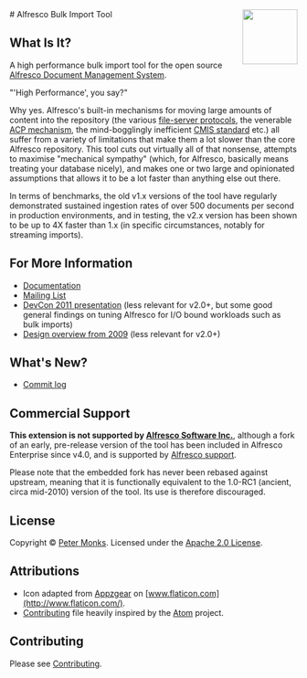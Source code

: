 <img align="right" width="96px" height="96px" src="https://raw.github.com/pmonks/alfresco-bulk-import/master/icon.png">
# Alfresco Bulk Import Tool

## What Is It?
A high performance bulk import tool for the open source [Alfresco Document
Management System](http://www.alfresco.org/).

"'High Performance', you say?"

Why yes.  Alfresco's built-in mechanisms for moving large amounts of content into the repository (the various [file-server protocols](http://docs.alfresco.com/5.0/concepts/protocols-about.html), the venerable [ACP mechanism](http://docs.alfresco.com/3.4/concepts/acp-files.html), the mind-bogglingly inefficient [CMIS standard](https://www.oasis-open.org/committees/cmis/) etc.) all suffer from a variety of limitations that make them a lot slower than the core Alfresco repository.  This tool cuts out virtually all of that nonsense, attempts to maximise "mechanical sympathy" (which, for Alfresco, basically means treating your database nicely), and makes one or two large and opinionated assumptions that allows it to be a lot faster than anything else out there.

In terms of benchmarks, the old v1.x versions of the tool have regularly demonstrated sustained ingestion rates of over 500 documents per second in production environments, and in testing, the v2.x version has been shown to be up to 4X faster than 1.x (in specific circumstances, notably for streaming imports).

## For More Information
 * [Documentation](https://github.com/pmonks/alfresco-bulk-import/wiki/Home)
 * [Mailing List](https://groups.google.com/forum/#!forum/alfresco-bulk-filesystem-import)
 * [DevCon 2011 presentation](http://www.slideshare.net/alfresco/taking-your-bulk-content-ingestions-to-the-next-level) (less relevant for v2.0+, but some good general findings on tuning Alfresco for I/O bound workloads such as bulk imports)
 * [Design overview from 2009](http://blogs.alfresco.com/wp/pmonks/2009/10/22/bulk-import-from-a-filesystem/) (less relevant for v2.0+)

## What's New?
 * [Commit log](https://github.com/pmonks/alfresco-bulk-import/commits/master)

## Commercial Support
**This extension is not supported by [Alfresco Software Inc.](http://www.alfresco.com/)**,
although a fork of an early, pre-release version of the tool has been included in Alfresco
Enterprise since v4.0, and is supported by [Alfresco support](http://support.alfresco.com).

Please note that the embedded fork has never been rebased against upstream, meaning that it
is functionally equivalent to the 1.0-RC1 (ancient, circa mid-2010) version of the tool.
Its use is therefore discouraged.

## License
Copyright © [Peter Monks](mailto:pmonks@gmail.com). Licensed under the [Apache 2.0 License](http://www.apache.org/licenses/LICENSE-2.0.html).

## Attributions
 * Icon adapted from [Appzgear](http://www.flaticon.com/free-icon/arrow-pointing-down-a-container_26007) on [www.flaticon.com](http://www.flaticon.com/).
 * [Contributing](CONTRIBUTING.md) file heavily inspired by the [Atom](https://github.com/atom/atom/blob/master/CONTRIBUTING.md) project.

## Contributing
Please see [Contributing](CONTRIBUTING.md).
